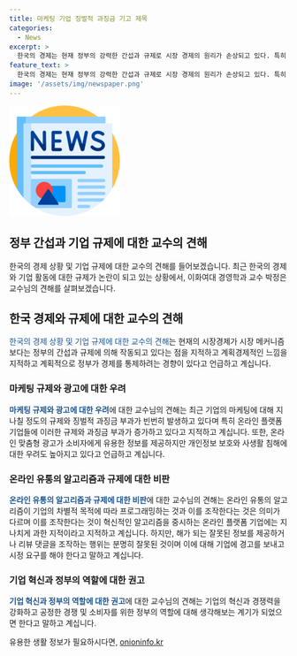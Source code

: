 ```yaml
---
title: 마케팅 기업 징벌적 과징금 기고 제목
categories:
  - News
excerpt: >
  한국의 경제는 현재 정부의 강력한 간섭과 규제로 시장 경제의 원리가 손상되고 있다. 특히 마케팅에 대한 지나친 규제와 징벌적 과징금 부과가 빈번해졌으며, 온라인 플랫폼 기업들도 이에 영향을 받고 있다. 이러한 상황에서는 소비자보호와 기업 혁신을 모두 고려해야 한다는 지적이 제기되고 있다. 또한 중국의 거대 기업들의 활동으로 우리나라 기업의 경쟁력이 하락하는 것에 대한 우려도 커지고 있다. 이러한 상황에서 정부와 기업은 어떻게 혁신과 공정한 경쟁을 촉진할지 새로운 접근이 필요한 시점이다.
feature_text: >
  한국의 경제는 현재 정부의 강력한 간섭과 규제로 시장 경제의 원리가 손상되고 있다. 특히 마케팅에 대한 지나친 규제와 징벌적 과징금 부과가 빈번해졌으며, 온라인 플랫폼 기업들도 이에 영향을 받고 있다. 이러한 상황에서는 소비자보호와 기업 혁신을 모두 고려해야 한다는 지적이 제기되고 있다. 또한 중국의 거대 기업들의 활동으로 우리나라 기업의 경쟁력이 하락하는 것에 대한 우려도 커지고 있다. 이러한 상황에서 정부와 기업은 어떻게 혁신과 공정한 경쟁을 촉진할지 새로운 접근이 필요한 시점이다.
image: '/assets/img/newspaper.png'
---
```


<p><img src="/assets/img/newspaper.png" alt="kimp 속보" /></p>

<h2>정부 간섭과 기업 규제에 대한 교수의 견해</h2>

<p data-ke-size="size16">한국의 경제 상황 및 기업 규제에 대한 교수의 견해를 들어보겠습니다. 최근 한국의 경제와 기업 활동에 대한 규제가 논란이 되고 있는 상황에서, 이화여대 경영학과 교수 박정은 교수님의 견해를 살펴보겠습니다.</p>

<h2 data-ke-size="size26">한국 경제와 규제에 대한 교수의 견해</h2>

<p><span style="color: #1a5490;">한국의 경제 상황 및 기업 규제에 대한 교수의 견해</span>는 현재의 시장경제가 시장 메커니즘보다는 정부의 간섭과 규제에 의해 작동되고 있다는 점을 지적하고 계획경제적인 느낌을 지적하고 계획적으로 정부가 경제를 통제하려는 경향이 있다고 언급하고 계십니다.</p>

<h3>마케팅 규제와 광고에 대한 우려</h3>

<p><b><span style="color: #1a5490;">마케팅 규제와 광고에 대한 우려</span></b>에 대한 교수님의 견해는 최근 기업의 마케팅에 대해 지나칠 정도의 규제와 징벌적 과징금 부과가 빈번히 발생하고 있다며 특히 온라인 플랫폼 기업들에 이러한 규제와 과징금 부과가 증가하고 있다고 지적하고 계십니다. 또한, 온라인 맞춤형 광고가 소비자에게 유용한 정보를 제공하지만 개인정보 보호와 사생활 침해에 대한 우려도 높아지고 있다고 언급하고 계십니다.</p>

<h3>온라인 유통의 알고리즘과 규제에 대한 비판</h3>

<p><b><span style="color: #1a5490;">온라인 유통의 알고리즘과 규제에 대한 비판</span></b>에 대한 교수님의 견해는 온라인 유통의 알고리즘이 기업의 차별적 목적에 따라 프로그래밍하는 것과 이를 조작한다는 것은 의미가 다르며 이를 조작한다는 것이 혁신적인 알고리즘을 중시하는 온라인 플랫폼 기업에는 지나치게 과한 지적이라고 지적하고 계십니다. 하지만, 해가 되는 잘못된 정보를 제공하거나 리뷰 댓글을 조작하는 행위는 분명히 잘못된 것이며 이에 대해 기업에 경고를 보내고 시정 요구를 해야 한다고 말하고 계십니다.</p>

<h3>기업 혁신과 정부의 역할에 대한 권고</h3>

<p><b><span style="color: #1a5490;">기업 혁신과 정부의 역할에 대한 권고</span></b>에 대한 교수님의 견해는 기업의 혁신과 경쟁력을 강화하고 공정한 경쟁 및 소비자를 위한 정부의 역할에 대해 생각해보는 계기가 되었으면 한다고 말하고 계십니다.</p>

<p data-ke-size="size16"></p>
유용한 생활 정보가 필요하시다면, <a href="https://onioninfo.kr" rel="dofollow">onioninfo.kr</a>


